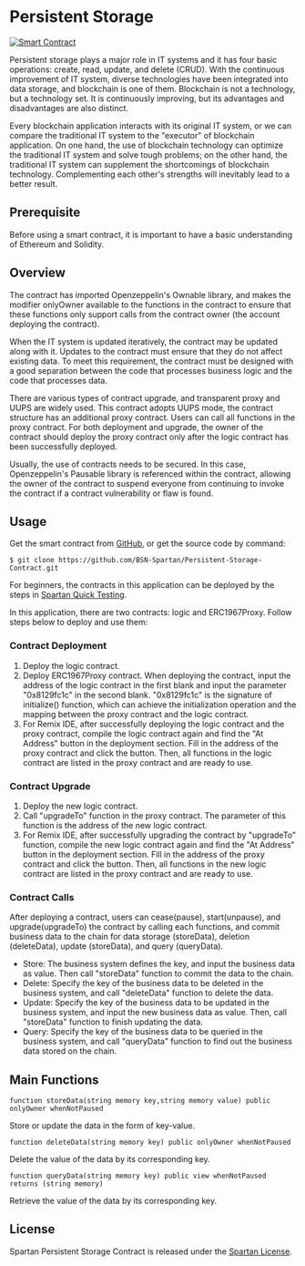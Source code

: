 # Persistent Storage

[![Smart Contract](https://badgen.net/badge/smart-contract/Solidity/orange)](https://soliditylang.org/)

Persistent storage plays a major role in IT systems and it has four basic operations: create, read, update, and delete (CRUD). With the continuous improvement of IT system, diverse technologies have been integrated into data storage, and blockchain is one of them. Blockchain is not a technology, but a technology set. It is continuously improving, but its advantages and disadvantages are also distinct.

Every blockchain application interacts with its original IT system, or we can compare the traditional IT system to the "executor" of blockchain application. On one hand, the use of blockchain technology can optimize the traditional IT system and solve tough problems; on the other hand, the traditional IT system can supplement the shortcomings of blockchain technology. Complementing each other's strengths will inevitably lead to a better result.

## Prerequisite

Before using a smart contract, it is important to have a basic understanding of Ethereum and Solidity.

## Overview

The contract has imported Openzeppelin's Ownable library, and makes the modifier onlyOwner available to the functions in the contract to ensure that these functions only support calls from the contract owner (the account deploying the contract).

When the IT system is updated iteratively, the contract may be updated along with it. Updates to the contract must ensure that they do not affect existing data. To meet this requirement, the contract must be designed with a good separation between the code that processes business logic and the code that processes data.

There are various types of contract upgrade, and transparent proxy and UUPS are widely used. This contract adopts UUPS mode, the contract structure has an additional proxy contract. Users can call all functions in the proxy contract. For both deployment and upgrade, the owner of the contract should deploy the proxy contract only after the logic contract has been successfully deployed.

Usually, the use of contracts needs to be secured. In this case, Openzeppelin's Pausable library is referenced within the contract, allowing the owner of the contract to suspend everyone from continuing to invoke the contract if a contract vulnerability or flaw is found.

## Usage

Get the smart contract from [GitHub](https://github.com/BSN-Spartan/Persistent-Storage-Contract/tree/main/storage), or get the source code by command:

```
$ git clone https://github.com/BSN-Spartan/Persistent-Storage-Contract.git
```

For beginners, the contracts in this application can be deployed by the steps in [Spartan Quick Testing](https://www.spartan.bsn.foundation/main/quick-testing#step1).

In this application, there are two contracts: logic and ERC1967Proxy. Follow steps below to deploy and use them:

### Contract Deployment

1. Deploy the logic contract.
2. Deploy ERC1967Proxy contract. When deploying the contract, input the address of the logic contract in the first blank and input the parameter "0x8129fc1c" in the second blank. "0x8129fc1c" is the signature of initialize() function, which can achieve the initialization operation and the mapping between the proxy contract and the logic contract.
3. For Remix IDE, after successfully deploying the logic contract and the proxy contract, compile the logic contract again and find the "At Address" button in the deployment section. Fill in the address of the proxy contract and click the button. Then, all functions in the logic contract are listed in the proxy contract and are ready to use.

### Contract Upgrade

1. Deploy the new logic contract.
2. Call "upgradeTo" function in the proxy contract. The parameter of this function is the address of the new logic contract.
3. For Remix IDE, after successfully upgrading the contract by "upgradeTo" function, compile the new logic contract again and find the "At Address" button in the deployment section. Fill in the address of the proxy contract and click the button. Then, all functions in the new logic contract are listed in the proxy contract and are ready to use.


### Contract Calls

After deploying a contract, users can cease(pause), start(unpause), and upgrade(upgradeTo) the contract by calling each functions, and commit business data to the chain for data storage (storeData), deletion (deleteData), update (storeData), and query (queryData).

* Store: The business system defines the key, and input the business data as value. Then call "storeData" function to commit the data to the chain.
* Delete: Specify the key of the business data to be deleted in the business system, and call "deleteData" function to delete the data.
* Update: Specify the key of the business data to be updated in the business system, and input the new business data as value. Then, call "storeData" function to finish updating the data.
* Query: Specify the key of the business data to be queried in the business system, and call "queryData" function to find out the business data stored on the chain.


## Main Functions

```
function storeData(string memory key,string memory value) public onlyOwner whenNotPaused
```

Store or update the data in the form of key-value.

```
function deleteData(string memory key) public onlyOwner whenNotPaused
```

Delete the value of the data by its corresponding key.

```
function queryData(string memory key) public view whenNotPaused returns (string memory)
```

Retrieve the value of the data by its corresponding key.

## License

Spartan Persistent Storage Contract is released under the [Spartan License](https://github.com/BSN-Spartan/Beginner-Level-Contracts/blob/main/Spartan%20License.md).
